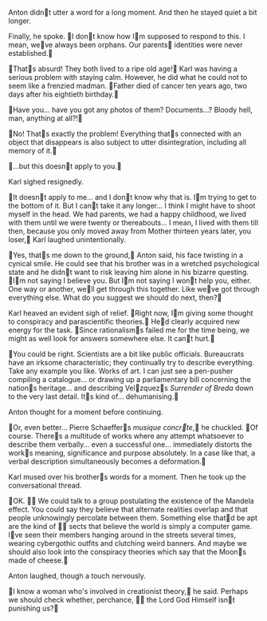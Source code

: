 Anton didnt utter a word for a long moment. And then he stayed quiet a bit longer.

Finally, he spoke. I dont know how Im supposed to respond to this. I mean, weve always been orphans. Our parents identities were never established.

Thats absurd! They both lived to a ripe old age! Karl was having a serious problem with staying calm. However, he did what he could not to seem like a frenzied madman. Father died of cancer ten years ago, two days after his eightieth birthday.

Have you... have you got any photos of them? Documents...? Bloody hell, man, anything at all?!

No! Thats exactly the problem! Everything thats connected with an object that disappears is also subject to utter disintegration, including all memory of it.

...but this doesnt apply to you.

Karl sighed resignedly.

It doesnt apply to me... and I dont know why that is. Im trying to get to the bottom of it. But I cant take it any longer... I think I might have to shoot myself in the head. We had parents, we had a happy childhood, we lived with them until we were twenty or thereabouts... I mean, I lived with them till then, because you only moved away from Mother thirteen years later, you loser, Karl laughed unintentionally.

Yes, thats me down to the ground, Anton said, his face twisting in a cynical smile. He could see that his brother was in a wretched psychological state and he didnt want to risk leaving him alone in his bizarre questing. Im not saying I believe you. But Im not saying I wont help you, either. One way or another, well get through this together. Like weve got through everything else. What do you suggest we should do next, then?

Karl heaved an evident sigh of relief. Right now, Im giving some thought to conspiracy and parascientific theories. Hed clearly acquired new energy for the task. Since rationalisms failed me for the time being, we might as well look for answers somewhere else. It cant hurt.

You could be right. Scientists are a bit like public officials. Bureaucrats have an irksome characteristic; they continually try to describe everything. Take any example you like. Works of art. I can just see a pen-pusher compiling a catalogue... or drawing up a parliamentary bill concerning the nations heritage... and describing Velzquezs *Surrender of Breda* down to the very last detail. Its kind of... dehumanising. 

Anton thought for a moment before continuing. 

Or, even better... Pierre Schaeffers *musique concrte*, he chuckled. Of course. Theres a multitude of works where any attempt whatsoever to describe them verbally... even a successful one... immediately distorts the works meaning, significance and purpose absolutely. In a case like that, a verbal description simultaneously becomes a deformation.

Karl mused over his brothers words for a moment. Then he took up the conversational thread.

OK.  We could talk to a group postulating the existence of the Mandela effect. You could say they believe that alternate realities overlap and that people unknowingly percolate between them. Something else thatd be apt are the kind of  sects that believe the world is simply a computer game. Ive seen their members hanging around in the streets several times, wearing cybergothic outfits and clutching weird banners. And maybe we should also look into the conspiracy theories which say that the Moons made of cheese.

Anton laughed, though a touch nervously.

I know a woman who's involved in creationist theory, he said. Perhaps we should check whether, perchance,  the Lord God Himself isnt punishing us? 